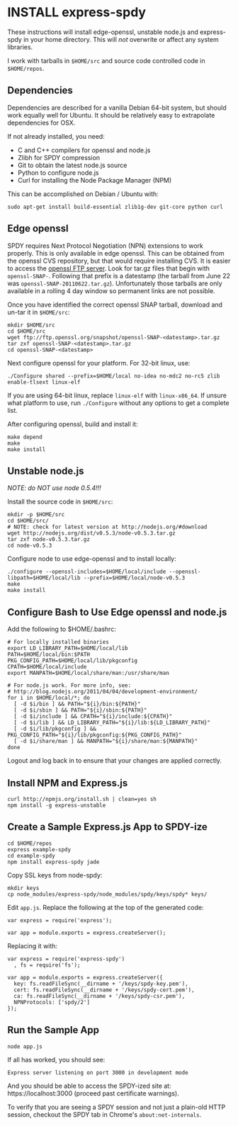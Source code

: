 INSTALL express-spdy
====================

These instructions will install edge-openssl, unstable node.js and express-spdy in your home directory.  This will *not* overwrite or affect any system libraries.

I work with tarballs in `$HOME/src` and source code controlled code in `$HOME/repos`.

Dependencies
------------

Dependencies are described for a vanilla Debian 64-bit system, but should work equally well for Ubuntu.  It should be relatively easy to extrapolate dependencies for OSX.

If not already installed, you need:

* C and C++ compilers for openssl and node.js
* Zlibh for SPDY compression
* Git to obtain the latest node.js source
* Python to configure node.js
* Curl for installing the Node Package Manager (NPM)

This can be accomplished on Debian / Ubuntu with:

    sudo apt-get install build-essential zlib1g-dev git-core python curl

Edge openssl
------------

SPDY requires Next Protocol Negotiation (NPN) extensions to work properly.  This is only available in edge openssl.  This can be obtained from the openssl CVS repository, but that would require installing CVS.  It is easier to access the [openssl FTP server](ftp://ftp.openssl.org/snapshot/).  Look for tar.gz files that begin with `openssl-SNAP-`.  Following that prefix is a datestamp (the tarball from June 22 was `openssl-SNAP-20110622.tar.gz`).  Unfortunately those tarballs are only available in a rolling 4 day window so permanent links are not possible.

Once you have identified the correct openssl SNAP tarball, download and un-tar it in `$HOME/src`:

    mkdir $HOME/src
    cd $HOME/src
    wget ftp://ftp.openssl.org/snapshot/openssl-SNAP-<datestamp>.tar.gz
    tar zxf openssl-SNAP-<datestamp>.tar.gz
    cd openssl-SNAP-<datestamp>

Next configure openssl for your platform.  For 32-bit linux, use:

    ./Configure shared --prefix=$HOME/local no-idea no-mdc2 no-rc5 zlib  enable-tlsext linux-elf

If you are using 64-bit linux, replace `linux-elf` with `linux-x86_64`.  If unsure what platform to use, run `./Configure` without any options to get a complete list.

After configuring openssl, build and install it:

    make depend
    make
    make install

Unstable node.js
----------------

*NOTE: do NOT use node 0.5.4!!!*

Install the source code in `$HOME/src`:

    mkdir -p $HOME/src
    cd $HOME/src/
    # NOTE: check for latest version at http://nodejs.org/#download
    wget http://nodejs.org/dist/v0.5.3/node-v0.5.3.tar.gz
    tar zxf node-v0.5.3.tar.gz
    cd node-v0.5.3

Configure node to use edge-openssl and to install locally:

    ./configure --openssl-includes=$HOME/local/include --openssl-libpath=$HOME/local/lib --prefix=$HOME/local/node-v0.5.3
    make
    make install

Configure Bash to Use Edge openssl and node.js
----------------------------------------------

Add the following to $HOME/.bashrc:

    # For locally installed binaries
    export LD_LIBRARY_PATH=$HOME/local/lib
    PATH=$HOME/local/bin:$PATH
    PKG_CONFIG_PATH=$HOME/local/lib/pkgconfig
    CPATH=$HOME/local/include
    export MANPATH=$HOME/local/share/man:/usr/share/man

    # For node.js work. For more info, see:
    # http://blog.nodejs.org/2011/04/04/development-environment/
    for i in $HOME/local/*; do
      [ -d $i/bin ] && PATH="${i}/bin:${PATH}"
      [ -d $i/sbin ] && PATH="${i}/sbin:${PATH}"
      [ -d $i/include ] && CPATH="${i}/include:${CPATH}"
      [ -d $i/lib ] && LD_LIBRARY_PATH="${i}/lib:${LD_LIBRARY_PATH}"
      [ -d $i/lib/pkgconfig ] && PKG_CONFIG_PATH="${i}/lib/pkgconfig:${PKG_CONFIG_PATH}"
      [ -d $i/share/man ] && MANPATH="${i}/share/man:${MANPATH}"
    done

Logout and log back in to ensure that your changes are applied correctly.

Install NPM and Express.js
--------------------------

    curl http://npmjs.org/install.sh | clean=yes sh
    npm install -g express-unstable

Create a Sample Express.js App to SPDY-ize
------------------------------------------

    cd $HOME/repos
    express example-spdy
    cd example-spdy
    npm install express-spdy jade

Copy SSL keys from node-spdy:

    mkdir keys
    cp node_modules/express-spdy/node_modules/spdy/keys/spdy* keys/

Edit `app.js`.  Replace the following at the top of the generated code:

    var express = require('express');

    var app = module.exports = express.createServer();

Replacing it with:

    var express = require('express-spdy')
      , fs = require('fs');

    var app = module.exports = express.createServer({
      key: fs.readFileSync(__dirname + '/keys/spdy-key.pem'),
      cert: fs.readFileSync(__dirname + '/keys/spdy-cert.pem'),
      ca: fs.readFileSync(__dirname + '/keys/spdy-csr.pem'),
      NPNProtocols: ['spdy/2']
    });

Run the Sample App
------------------

    node app.js

If all has worked, you should see:

    Express server listening on port 3000 in development mode

And you should be able to access the SPDY-ized site at: https://localhost:3000 (proceed past certificate warnings).

To verify that you are seeing a SPDY session and not just a plain-old HTTP session, checkout the SPDY tab in Chrome's `about:net-internals`.
